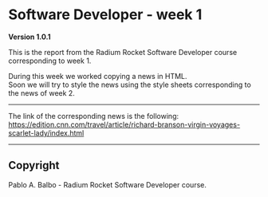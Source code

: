 # Software Developer - week 1

**Version 1.0.1**

This is the report from the Radium Rocket Software Developer course corresponding to week 1.

During this week we worked copying a news in HTML.  
Soon we will try to style the news using the style sheets corresponding to the news of week 2.

---

The link of the corresponding news is the following:
https://edition.cnn.com/travel/article/richard-branson-virgin-voyages-scarlet-lady/index.html

---

## Copyright ##

Pablo A. Balbo - Radium Rocket Software Developer course.